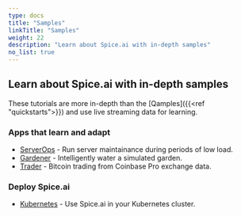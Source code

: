 ```yaml
---
type: docs
title: "Samples"
linkTitle: "Samples"
weight: 22
description: "Learn about Spice.ai with in-depth samples"
no_list: true
---
```


## Learn about Spice.ai with in-depth samples

These tutorials are more in-depth than the [Qamples]({{<ref "quickstarts">}}) and use live streaming data for learning.

### Apps that learn and adapt

- [ServerOps](https://github.com/spiceai/samples/tree/trunk/serverops/README.md) - Run server maintainance during periods of low load.
- [Gardener](https://github.com/spiceai/samples/tree/trunk/gardener/README.md) - Intelligently water a simulated garden.
- [Trader](https://github.com/spiceai/samples/tree/trunk/trader/README.md) - Bitcoin trading from Coinbase Pro exchange data.

### Deploy Spice.ai

- [Kubernetes](https://github.com/spiceai/samples/tree/trunk/kubernetes/README.md) - Use Spice.ai in your Kubernetes cluster.
